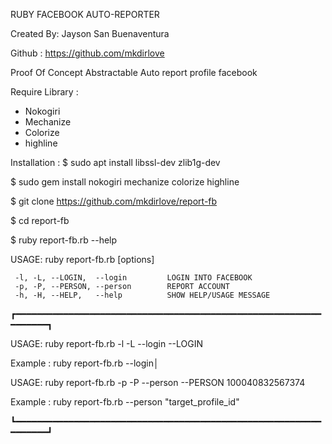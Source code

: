 
RUBY FACEBOOK AUTO-REPORTER

Created By: Jayson San Buenaventura

Github : https://github.com/mkdirlove

Proof Of Concept Abstractable Auto report profile facebook

Require Library :
- Nokogiri
- Mechanize
- Colorize
- highline

Installation :
 $ sudo apt install libssl-dev zlib1g-dev
 
 $ sudo gem install nokogiri mechanize colorize highline 
 
 $ git clone https://github.com/mkdirlove/report-fb
 
 $ cd report-fb
 
 $ ruby report-fb.rb --help

USAGE: ruby report-fb.rb [options]

     -l, -L, --LOGIN,  --login         LOGIN INTO FACEBOOK
     -p, -P, --PERSON, --person        REPORT ACCOUNT
     -h, -H, --HELP,   --help          SHOW HELP/USAGE MESSAGE

┏━━━━━━━━━━━━━━━━━━━━━━━━━━━━━━━━━━━━━━━━━━━━━━━━━━━━━━━━━━━━━━━━━┓

 USAGE: ruby report-fb.rb -l -L --login --LOGIN                  

 Example : ruby report-fb.rb --login│      

 USAGE: ruby report-fb.rb -p -P --person --PERSON 100040832567374

 Example : ruby report-fb.rb --person "target_profile_id"

┗━━━━━━━━━━━━━━━━━━━━━━━━━━━━━━━━━━━━━━━━━━━━━━━━━━━━━━━━━━━━━━━━━┛
